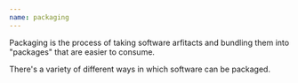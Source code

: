 ```yaml
---
name: packaging
---
```

Packaging is the process of taking software arfitacts and bundling them into "packages" that are easier to consume.

There's a variety of different ways in which software can be packaged.
